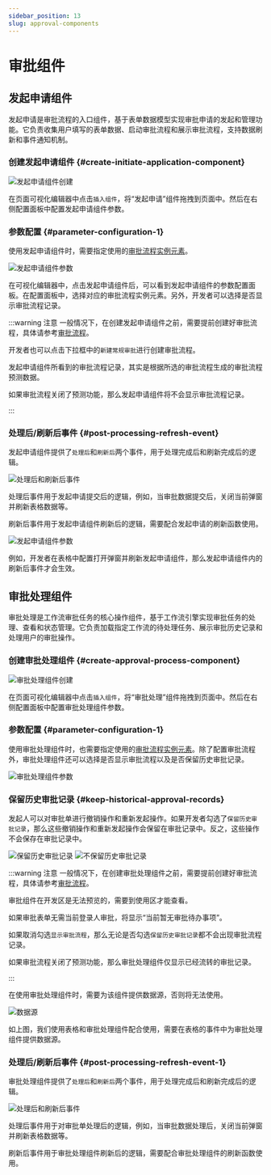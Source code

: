 ```yaml
---
sidebar_position: 13
slug: approval-components
---
```


# 审批组件
## 发起申请组件
发起申请是审批流程的入口组件，基于表单数据模型实现审批申请的发起和管理功能。它负责收集用户填写的表单数据、启动审批流程和展示审批流程，支持数据刷新和事件通知机制。

### 创建发起申请组件 {#create-initiate-application-component}
![发起申请组件创建](./img/13/wf_2025-08-29_16-08-54.png)

在页面可视化编辑器中点击`插入组件`，将“发起申请”组件拖拽到页面中。然后在右侧配置面板中配置发起申请组件参数。

### 参数配置 {#parameter-configuration-1}
使用发起申请组件时，需要指定使用的[审批流程实例元素](../approval-process/approval-process-basic-configuration)。

![发起申请组件参数](./img/13/wf_2025-08-29_16-13-23.png)

在可视化编辑器中，点击发起申请组件后，可以看到发起申请组件的参数配置面板。在配置面板中，选择对应的审批流程实例元素。另外，开发者可以选择是否显示审批流程记录。

:::warning 注意
一般情况下，在创建发起申请组件之前，需要提前创建好审批流程，具体请参考[审批流程](../approval-process/approval-process-basic-configuration)。

开发者也可以点击下拉框中的`新建常规审批`进行创建审批流程。

发起申请组件所看到的审批流程记录，其实是根据所选的审批流程生成的审批流程预测数据。

如果审批流程关闭了预测功能，那么发起申请组件将不会显示审批流程记录。

:::

### 处理后/刷新后事件 {#post-processing-refresh-event}
发起申请组件提供了`处理后`和`刷新后`两个事件，用于处理完成后和刷新完成后的逻辑。

![处理后和刷新后事件](./img/13/wf_2025-08-29_16-24-47.png)

处理后事件用于发起申请提交后的逻辑，例如，当审批数据提交后，关闭当前弹窗并刷新表格数据等。

刷新后事件用于发起申请组件刷新后的逻辑，需要配合发起申请的刷新函数使用。

![发起申请组件参数](./img/13/wf_2025-08-29_16-28-26.png)

例如，开发者在表格中配置打开弹窗并刷新发起申请组件，那么发起申请组件内的刷新后事件才会生效。

## 审批处理组件
审批处理是工作流审批任务的核心操作组件，基于工作流引擎实现审批任务的处理、查看和状态管理。它负责加载指定工作流的待处理任务、展示审批历史记录和处理用户的审批操作。

### 创建审批处理组件 {#create-approval-process-component}
![审批处理组件创建](./img/13/wf_2025-08-29_16-45-56.png)

在页面可视化编辑器中点击`插入组件`，将“审批处理”组件拖拽到页面中。然后在右侧配置面板中配置审批处理组件参数。

### 参数配置 {#parameter-configuration-1}
使用审批处理组件时，也需要指定使用的[审批流程实例元素](../approval-process/approval-process-basic-configuration)。除了配置审批流程外，审批处理组件还可以选择是否显示审批流程以及是否保留历史审批记录。

![审批处理组件参数](./img/13/wf_2025-08-29_16-48-56.png)

### 保留历史审批记录 {#keep-historical-approval-records}
发起人可以对审批单进行撤销操作和重新发起操作。如果开发者勾选了`保留历史审批记录`，那么这些撤销操作和重新发起操作会保留在审批记录中。反之，这些操作不会保存在审批记录中。

![保留历史审批记录](./img/13/wf_2025-08-29_16-54-24.png)
![不保留历史审批记录](./img/13/wf_2025-08-29_16-56-15.png)

:::warning 注意
一般情况下，在创建审批处理组件之前，需要提前创建好审批流程，具体请参考[审批流程](../approval-process/approval-process-basic-configuration)。

审批组件在开发区是无法预览的，需要到使用区才能查看。

如果审批表单无需当前登录人审批，将显示“当前暂无审批待办事项”。

如果取消勾选`显示审批流程`，那么无论是否勾选`保留历史审批记录`都不会出现审批流程记录。

如果审批流程关闭了预测功能，那么审批处理组件仅显示已经流转的审批记录。

:::

在使用审批处理组件时，需要为该组件提供数据源，否则将无法使用。

![数据源](./img/13/wf_2025-08-29_17-07-05.png)

如上图，我们使用表格和审批处理组件配合使用，需要在表格的事件中为审批处理组件提供数据源。

### 处理后/刷新后事件 {#post-processing-refresh-event-1}
审批处理组件提供了`处理后`和`刷新后`两个事件，用于处理完成后和刷新完成后的逻辑。

![处理后和刷新后事件](./img/13/wf_2025-08-29_17-10-59.png)

处理后事件用于对审批单处理后的逻辑，例如，当审批数据处理后，关闭当前弹窗并刷新表格数据等。 

刷新后事件用于审批处理组件刷新后的逻辑，需要配合审批处理组件的刷新函数使用。 

